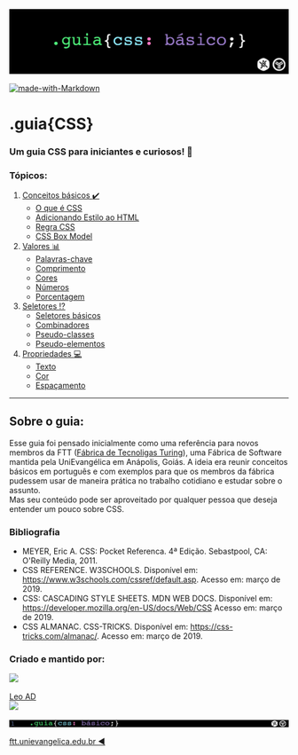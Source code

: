 <img src="./assets/guia-css-logo.jpg">

[![made-with-Markdown](https://img.shields.io/badge/Made%20with-Markdown-1f425f.svg)](http://commonmark.org) 


# .guia{CSS}
### Um guia CSS para iniciantes e curiosos! :blue_book:

### Tópicos:
1. [Conceitos básicos :heavy_check_mark:](./conceitos-basicos/conceitos-basicos.md)
   - [O que é CSS](./conceitos-basicos/o-que-e-css.md)
   - [Adicionando Estilo ao HTML](./conceitos-basicos/adicionando-estilo-ao-html.md)
   - [Regra CSS](./conceitos-basicos/regra-css.md)
   - [CSS Box Model](./conceitos-basicos/css-box-model.md)
2. [Valores :bar_chart:](./valores/valores.md)
   - [Palavras-chave](./valores/palavras-chave.md)
   - [Comprimento](./valores/comprimento.md)
   - [Cores](./valores/cores.md)
   - [Números](./valores/numeros.md)
   - [Porcentagem](./valores/porcentagem.md)
3. [Seletores :interrobang:](./seletores/seletores.md)
   - [Seletores básicos](./seletores/seletores-basicos.md)  
   - [Combinadores](./seletores/combinadores.md)
   - [Pseudo-classes](./seletores/pseudo-classes.md)
   - [Pseudo-elementos](./seletores/pseudo-elementos.md)
4. [Propriedades :computer:](./propriedades/propriedades.md)
   - [Texto](./propriedades/texto.md)
   - [Cor](./propriedades/cor.md)
   - [Espaçamento](./espacamento.md) 

---

## Sobre o guia:

Esse guia foi pensado inicialmente como uma referência para novos membros da FTT ([Fábrica de Tecnoligas Turing](http://ftt.unievangelica.edu.br)), uma Fábrica de Software mantida pela UniEvangélica em Anápolis, Goiás.
A ideia era reunir conceitos básicos em português e com exemplos para que os membros da fábrica pudessem usar de maneira prática no trabalho cotidiano e estudar sobre o assunto.  
Mas seu conteúdo pode ser aproveitado por qualquer pessoa que deseja entender um pouco sobre CSS.

### Bibliografia

- MEYER, Eric A. CSS: Pocket Referenca. 4ª Edição. Sebastpool, CA: O'Reilly Media, 2011.
- CSS REFERENCE. W3SCHOOLS. Disponível em: <https://www.w3schools.com/cssref/default.asp>. Acesso em: março de 2019.
- CSS: CASCADING STYLE SHEETS. MDN WEB DOCS. Disponível em: <https://developer.mozilla.org/en-US/docs/Web/CSS> Acesso em: março de 2019.
- CSS ALMANAC. CSS-TRICKS. Disponível em: <https://css-tricks.com/almanac/>. Acesso em: março de 2019.

### Criado e mantido por:
<img src="https://avatars0.githubusercontent.com/u/4239753?s=460&v=4" height="60">


[Leo AD](https://twitter.com/theleoad)  
<img src="https://img.shields.io/twitter/follow/theleoad.svg?label=Twitter" />

<img src="./assets/guia-css-linha-horizontal.jpg">

[ftt.unievangelica.edu.br :arrow_backward:](http://ftt.unievangelica.edu.br) 
